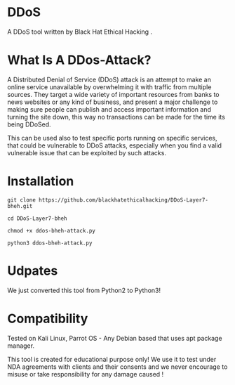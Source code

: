 # DDoS
A DDoS tool written by Black Hat Ethical Hacking .

# What Is A DDos-Attack?

A Distributed Denial of Service (DDoS) attack is an attempt to make an online service unavailable
by overwhelming it with traffic from multiple sources. They target a wide variety of important resources from banks to news websites or any kind of business, and present a major challenge to making sure people can publish and access important information and turning the site down, this way no transactions can be made for the time its being DDoSed.

This can be used also to test specific ports running on specific services, that could be vulnerable to DDoS attacks, especially when you find a valid vulnerable issue that can be exploited by such attacks.

# Installation

`git clone https://github.com/blackhatethicalhacking/DDoS-Layer7-bheh.git`

`cd DDoS-Layer7-bheh`

`chmod +x ddos-bheh-attack.py`

`python3 ddos-bheh-attack.py`

# Udpates

We just converted this tool from Python2 to Python3! 

# Compatibility

Tested on Kali Linux, Parrot OS - Any Debian based that uses apt package manager.

This tool is created for educational purpose only! We use it to test under NDA agreements with clients
and their consents and we never encourage to misuse or take responsibility for any damage caused !


